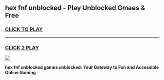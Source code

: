 
## hex fnf unblocked - Play Unblocked Gmaes & Free
<h3>
<a href="https://news.freeplayer.one?title=hex_fnf_unblocked&ref=16F">CLICK TO PLAY</a></h3>
<hr>

<h3>
<a href="https://news.freeplayer.one?title=hex_fnf_unblocked&ref=16F">CLICK 2 PLAY</a>
  
</h3>

<a href="https://news.freeplayer.one?title=hex_fnf_unblocked&ref=16F/"><img src="https://clearcache.store/games.png"></a>


**hex fnf unblocked games unblocked: Your Gateway to Fun and Accessible Online Gaming**
